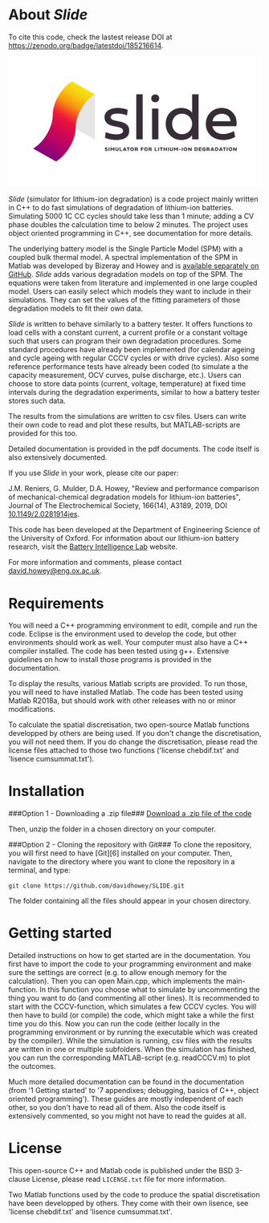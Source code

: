About _Slide_
===========================

To cite this code, check the lastest release DOI at https://zenodo.org/badge/latestdoi/185216614.

![](slide_logo.png)

_Slide_ (simulator for lithium-ion degradation) is a code project mainly written in C++ to do fast simulations of degradation of lithium-ion batteries.
Simulating 5000 1C CC cycles should take less than 1 minute; adding a CV phase doubles the calculation time to below 2 minutes. The project uses object oriented programming in C++, see documentation for more details. 

The underlying battery model is the Single Particle Model (SPM) with a coupled bulk thermal model. 
A spectral implementation of the SPM in Matlab was developed by Bizeray and Howey and is [available separately on GitHub](https://github.com/davidhowey/Spectral_li-ion_SPM). _Slide_ adds various degradation models on top of the SPM. The equations were taken from literature and implemented in one large coupled model. Users can easily select which models they want to include in their simulations. They can set the values of the fitting parameters of those degradation models to fit their own data.

_Slide_ is written to behave similarly to a battery tester. It offers functions to load cells with a constant current, a current profile or a constant voltage such that users can program their own degradation procedures. Some standard procedures have already been implemented (for calendar ageing and cycle ageing with regular CCCV cycles or with drive cycles). Also some reference performance tests have already been coded (to simulate a the capacity measurement, OCV curves, pulse discharge, etc.). Users can choose to store data points (current, voltage, temperature) at fixed time intervals during the degradation experiments, similar to how a battery tester stores such data.

The results from the simulations are written to csv files. Users can write their own code to read and plot these results, but MATLAB-scripts are provided for this too.

Detailed documentation is provided in the pdf documents. The code itself is also extensively documented.

If you use _Slide_ in your work, please cite our paper:

J.M. Reniers, G. Mulder, D.A. Howey, "Review and performance comparison of mechanical-chemical degradation models for lithium-ion batteries", Journal of The Electrochemical Society, 166(14), A3189, 2019, DOI [10.1149/2.0281914jes](https://doi.org/10.1149/2.0281914jes).

This code has been developed at the Department of Engineering Science of 
the University of Oxford. 
For information about our lithium-ion battery research, visit the [Battery Intelligence Lab](https://howey.eng.ox.ac.uk) website. 

For more information and comments, please contact 
[david.howey@eng.ox.ac.uk](david.howey@eng.ox.ac.uk).


Requirements
============
You will need a C++ programming environment to edit, compile and run the code.
Eclipse is the environment used to develop the code, but other environments should work as well.
Your computer must also have a C++ compiler installed.
The code has been tested using g++.
Extensive guidelines on how to install those programs is provided in the documentation.

To display the results, various Matlab scripts are provided.
To run those, you will need to have installed Matlab. 
The code has been tested using Matlab R2018a, but should work with other releases with no or minor modifications.

To calculate the spatial discretisation, two open-source Matlab functions developped by others are being used.
If you don't change the discretisation, you will not need them.
If you do change the discretisation, please read the license files attached to those two functions ('license chebdif.txt' and 'lisence cumsummat.txt').

 
Installation
============
###Option 1 - Downloading a .zip file###
[Download a .zip file of the code](https://github.com/davidhowey/SLIDE/archive/master.zip)

Then, unzip the folder in a chosen directory on your computer.

###Option 2 - Cloning the repository with Git###
To clone the repository, you will first need to have [Git][6] installed on 
your computer. Then, navigate to the directory where you want to clone the 
repository in a terminal, and type:
```
git clone https://github.com/davidhowey/SLIDE.git
```
The folder containing all the files should appear in your chosen directory.


Getting started
===============
Detailed instructions on how to get started are in the documentation.
You first have to import the code to your programming environment and make sure the settings are correct (e.g. to allow enough memory for the calculation).
Then you can open Main.cpp, which implements the main-function. In this function you choose what to simulate by uncommenting the thing you want to do (and commenting all other lines). 
It is recommended to start with the CCCV-function, which simulates a few CCCV cycles.
You will then have to build (or compile) the code, which might take a while the first time you do this.
Now you can run the code (either locally in the programming environment or by running the executable which was created by the compiler).
While the simulation is running, csv files with the results are written in one or multiple subfolders.
When the simulation has finished, you can run the corresponding MATLAB-script (e.g. readCCCV.m) to plot the outcomes.

Much more detailed documentation can be found in the documentation (from '1 Getting started' to '7 appendixes; debugging, basics of C++, object oriented programming'). These guides are mostly independent of each other, so you don't have to read all of them.
Also the code itself is extensively commented, so you might not have to read the guides at all.


License
=======
This open-source C++ and Matlab code is published under the BSD 3-clause License,
please read `LICENSE.txt` file for more information.

Two Matlab functions used by the code to produce the spatial discretisation have been developped by others.
They come with their own lisence, see 'license chebdif.txt' and 'lisence cumsummat.txt'.
